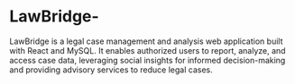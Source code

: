 # LawBridge-
LawBridge is a legal case management and analysis web application built with React and MySQL. It enables authorized users to report, analyze, and access case data, leveraging social insights for informed decision-making and providing advisory services to reduce legal cases.
